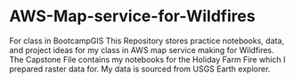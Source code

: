 # AWS-Map-service-for-Wildfires
For class in BootcampGIS
This Repository stores practice notebooks, data, and project ideas for my class in AWS map service making for Wildfires. The Capstone File contains my notebooks for the Holiday Farm Fire
which I prepared raster data for. My data is sourced from USGS Earth explorer. 
